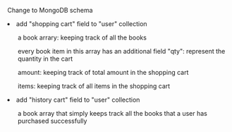 <p> Change to MongoDB schema </p>
<p>
	<li> add "shopping cart" field to "user" collection </li>
		<ul> a book arrary: keeping track of all the books </ul>
			<ul> every book item in this array has an additional field "qty": represent the quantity in the cart </ul>
        <ul> amount: keeping track of total amount in the shopping cart </ul>
        <ul> items: keeping track of all items in the shopping cart </ul>
	<li> add "history cart" field to "user" collection </li>
		<ul> a book array that simply keeps track all the books that a user has purchased successfully </ul>
